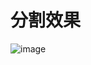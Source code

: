 # 分割效果

![image](https://github.com/cqu20160901/UNetMutilLane_onnx_tensorRT_rknn_horizon/blob/main/tensorRT/test_result.jpg)
